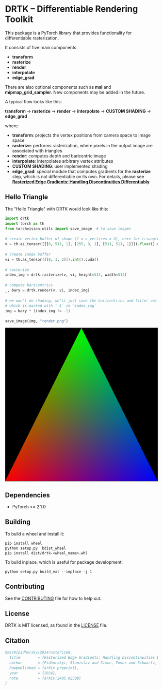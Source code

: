 # DRTK – Differentiable Rendering Toolkit

This package is a PyTorch library that provides functionality for differentiable rasterization.

It consists of five main components:

* **transform**
* **rasterize**
* **render**
* **interpolate**
* **edge_grad**

There are also optional components such as **msi** and **mipmap_grid_sampler**. New components may be added in the future.

A typical flow looks like this:

**transform** → **rasterize** → **render** → **interpolate** → **CUSTOM SHADING** → **edge_grad**

where:
- **transform**: projects the vertex positions from camera space to image space
- **rasterize**: performs rasterization, where pixels in the output image are associated with triangles
- **render**: computes depth and baricentric image
- **interpolate**: interpolates arbitrary vertex attributes
- **CUSTOM SHADING**: user implemented shading
- **edge_grad**: special module that computes gradients for the **rasterize** step, which is not differentiable on its own. For details, please see [**Rasterized Edge Gradients: Handling Discontinuities Differentiably**](https://arxiv.org/abs/2405.02508)

## Hello Triangle
The "Hello Triangle" with DRTK would look like this:
```python
import drtk
import torch as th
from torchvision.utils import save_image  # to save images

# create vertex buffer of shape [1 x n_vertices x 3], here for triangle `n_vertices` == 3
v = th.as_tensor([[[0, 511, 1], [255, 0, 1], [511, 511, 1]]]).float().cuda()

# create index buffer
vi = th.as_tensor([[0, 1, 2]]).int().cuda()

# rasterize
index_img = drtk.rasterize(v, vi, height=512, width=512)

# compute baricentrics
_, bary = drtk.render(v, vi, index_img)

# we won't do shading, we'll just save the baricentrics and filter out the empty region
# which is marked with `-1` in `index_img`
img = bary * (index_img != -1)

save_image(img, "render.png")
```

![hello triangle](doc/hellow_triangle.png)

## Dependencies
* PyTorch >= 2.1.0

## Building

To build a wheel and install it:
```
pip install wheel
python setup.py  bdist_wheel
pip install dist/drtk-<wheel_name>.whl
```

To build inplace, which is useful for package development:
```
python setup.py build_ext --inplace -j 1
```

## Contributing

See the [CONTRIBUTING](CONTRIBUTING.md) file for how to help out.

## License
DRTK is MIT licensed, as found in the [LICENSE](LICENSE) file.

## Citation
```bibtex
@mish{pidhorskyi2024rasterized,
  title        = {Rasterized Edge Gradients: Handling Discontinuities Differentiably},
  author       = {Pidhorskyi, Stanislav and Simon, Tomas and Schwartz, Gabriel and Wen, He and Sheikh, Yaser and Saragih, Jason},
  howpublished = {arXiv preprint},
  year         = {2024},
  note         = {arXiv:2405.02508}
}
```
